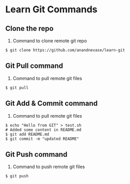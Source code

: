 # Learn Git Commands

## Clone the repo
1. Command to clone remote git repo
```shell
$ git clone https://github.com/anandnevase/learn-git
```

## Git Pull command
1. Command to pull remote git files
```shell
$ git pull
```

## Git Add & Commit command
1. Command to pull remote git files
```shell
$ echo "Hello from GIT" > test.sh
# Added some content in README.md
$ git add README.md
$ git commit -m "updated README"
```

## Git Push command
1. Command to push remote git files
```shell
$ git push
```
